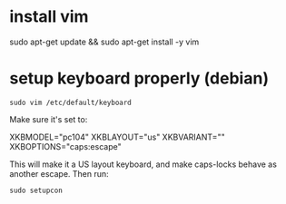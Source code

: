 # install vim

sudo apt-get update && sudo apt-get install -y vim

# setup keyboard properly (debian)

`sudo vim /etc/default/keyboard`

Make sure it's set to:

XKBMODEL="pc104"
XKBLAYOUT="us"
XKBVARIANT=""
XKBOPTIONS="caps:escape"

This will make it a US layout keyboard, and make caps-locks behave as another escape.
Then run:

`sudo setupcon`
